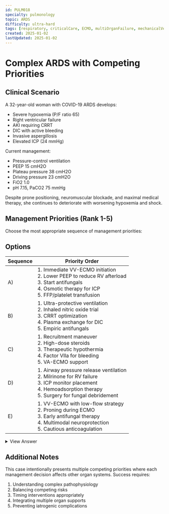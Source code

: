 ```yaml
---
id: PULM018
specialty: pulmonology
topic: ARDS
difficulty: ultra-hard
tags: [respiratory, criticalCare, ECMO, multiOrganFailure, mechanicalVentilation, hemodynamics, claude35Sonnet]
created: 2025-01-02
lastUpdated: 2025-01-02
---
```


# Complex ARDS with Competing Priorities

## Clinical Scenario
A 32-year-old woman with COVID-19 ARDS develops:
- Severe hypoxemia (P/F ratio 65)
- Right ventricular failure
- AKI requiring CRRT
- DIC with active bleeding
- Invasive aspergillosis
- Elevated ICP (24 mmHg)

Current management:
- Pressure-control ventilation
- PEEP 15 cmH2O
- Plateau pressure 38 cmH2O
- Driving pressure 23 cmH2O
- FiO2 1.0
- pH 7.15, PaCO2 75 mmHg

Despite prone positioning, neuromuscular blockade, and maximal medical therapy, she continues to deteriorate with worsening hypoxemia and shock.

## Management Priorities (Rank 1-5)
Choose the most appropriate sequence of management priorities:

## Options
| Sequence | Priority Order |
|----------|---------------|
| A) | 1. Immediate VV-ECMO initiation <br> 2. Lower PEEP to reduce RV afterload <br> 3. Start antifungals <br> 4. Osmotic therapy for ICP <br> 5. FFP/platelet transfusion |
| B) | 1. Ultra-protective ventilation <br> 2. Inhaled nitric oxide trial <br> 3. CRRT optimization <br> 4. Plasma exchange for DIC <br> 5. Empiric antifungals |
| C) | 1. Recruitment maneuver <br> 2. High-dose steroids <br> 3. Therapeutic hypothermia <br> 4. Factor VIIa for bleeding <br> 5. VA-ECMO support |
| D) | 1. Airway pressure release ventilation <br> 2. Milrinone for RV failure <br> 3. ICP monitor placement <br> 4. Hemoadsorption therapy <br> 5. Surgery for fungal debridement |
| E) | 1. VV-ECMO with low-flow strategy <br> 2. Proning during ECMO <br> 3. Early antifungal therapy <br> 4. Multimodal neuroprotection <br> 5. Cautious anticoagulation |

<details>
<summary>View Answer</summary>

## Correct Answer
E

## Explanation

This case requires careful consideration of multiple competing priorities:

1. Oxygenation/Ventilation Strategy
   - VV-ECMO indicated due to:
     * Severe hypoxemia (P/F <70)
     * Excessive driving pressure
     * Failed conventional therapy
   - Low-flow strategy helps balance:
     * Adequate gas exchange
     * RV dysfunction
     * Bleeding risk
   - Proning during ECMO:
     * Improves V/Q matching
     * Reduces ventilator-induced injury
     * Shown feasible and beneficial

2. Organ Protection Rationale
   - Early antifungal therapy crucial:
     * High mortality in ARDS
     * Worsens RV failure
     * Impairs gas exchange
   - Multimodal neuroprotection:
     * Avoid secondary injury
     * Maintain cerebral perfusion
     * Control ICP conservatively

3. Anticoagulation Balance
   - Cautious approach needed due to:
     * DIC with active bleeding
     * ECMO requirements
     * Elevated ICP risks
     * Need for CRRT

4. Why Other Options Fail

   Option A:
   - Aggressive ECMO without bleeding control
   - PEEP reduction may worsen atelectasis
   - Delayed antifungal therapy
   
   Option B:
   - Ultra-protective strategy insufficient
   - NO alone unlikely to help
   - Plasma exchange risky with ICP
   
   Option C:
   - Recruitment dangerous with RV failure
   - High-dose steroids contraindicated
   - VA-ECMO not primary indication
   
   Option D:
   - APRV may worsen RV failure
   - ICP monitor placement risky with DIC
   - Surgical intervention too aggressive

5. Key Success Factors
   - Balanced approach to competing risks
   - Emphasis on life-threatening conditions
   - Prevention of iatrogenic harm
   - Integration of multiple organ supports

## Core Concepts
1. ECMO in Complex ARDS
2. RV Failure Management
3. Coagulopathy in Critical Illness
4. Fungal Superinfection
5. Neuroprotection Strategies

## References
- CESAR Trial (Lancet 2009)
- EOLIA Trial (NEJM 2018)
- REMAP-CAP COVID-19 Anticoagulation (NEJM 2021)
- ECMO in Prone Position (Critical Care 2020)
- COVID-19-associated Aspergillosis (Lancet Respir Med 2021)
</details>

## Additional Notes
This case intentionally presents multiple competing priorities where each management decision affects other organ systems. Success requires:
1. Understanding complex pathophysiology
2. Balancing competing risks
3. Timing interventions appropriately
4. Integrating multiple organ supports
5. Preventing iatrogenic complications
